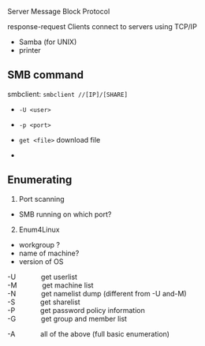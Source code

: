  Server Message Block Protocol
 
 response-request 
 Clients connect to servers using TCP/IP
 
 * Samba (for UNIX)
 * printer

## SMB command
smbclient:
`smbclient //[IP]/[SHARE]`
* `-U <user>`
* `-p <port>`


* `get <file>` download file
* 
## Enumerating

1. Port scanning
* SMB running on which port?
2. Enum4Linux
* workgroup ?
* name of machine?
* version of OS

-U             get userlist  
-M             get machine list  
-N             get namelist dump (different from -U and-M)  
-S             get sharelist  
-P             get password policy information  
-G             get group and member list

-A             all of the above (full basic enumeration)